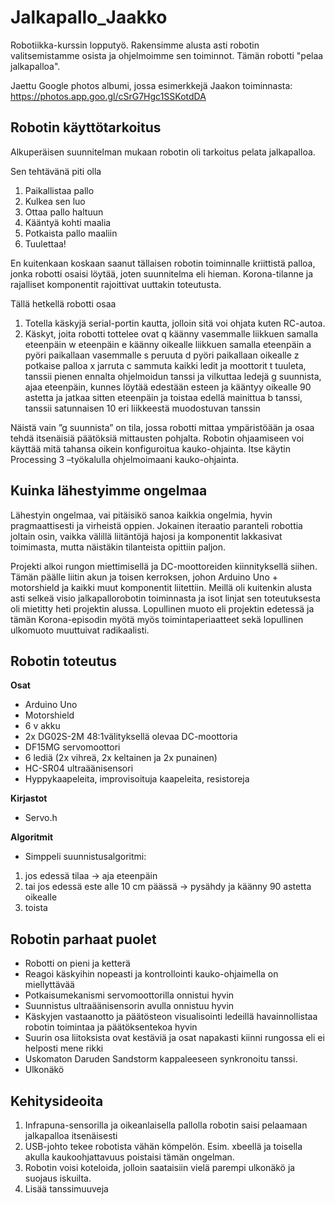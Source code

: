 # Jalkapallo_Jaakko
Robotiikka-kurssin lopputyö. Rakensimme alusta asti robotin valitsemistamme osista ja ohjelmoimme sen toiminnot. Tämän robotti "pelaa jalkapalloa".

Jaettu Google photos albumi, jossa esimerkkejä Jaakon toiminnasta:
https://photos.app.goo.gl/cSrG7Hgc1SSKotdDA

## Robotin käyttötarkoitus

Alkuperäisen suunnitelman mukaan robotin oli tarkoitus pelata jalkapalloa.

Sen tehtävänä piti olla
1. Paikallistaa pallo
2. Kulkea sen luo
3. Ottaa pallo haltuun
4. Kääntyä kohti maalia
5. Potkaista pallo maaliin
6. Tuulettaa!

En kuitenkaan koskaan saanut tällaisen robotin toiminnalle kriittistä palloa, jonka robotti osaisi
löytää, joten suunnitelma eli hieman. Korona-tilanne ja rajalliset komponentit
rajoittivat uuttakin toteutusta.

Tällä hetkellä robotti osaa
1. Totella käskyjä serial-portin kautta, jolloin sitä voi ohjata kuten RC-autoa.
2. Käskyt, joita robotti tottelee ovat
    q käänny vasemmalle liikkuen samalla eteenpäin
    w eteenpäin
    e käänny oikealle liikkuen samalla eteenpäin
    a pyöri paikallaan vasemmalle
    s peruuta
    d pyöri paikallaan oikealle
    z potkaise palloa
    x jarruta
    c sammuta kaikki ledit ja moottorit
    t tuuleta, tanssii pienen ennalta ohjelmoidun tanssi ja vilkuttaa ledejä
    g suunnista, ajaa eteenpäin, kunnes löytää edestään esteen ja kääntyy oikealle 90 astetta ja jatkaa sitten eteenpäin ja toistaa           edellä mainittua
    b tanssi, tanssii satunnaisen 10 eri liikkeestä muodostuvan tanssin
    
Näistä vain ”g suunnista” on tila, jossa robotti mittaa ympäristöään ja osaa tehdä itsenäisiä päätöksiä mittausten pohjalta.
Robotin ohjaamiseen voi käyttää mitä tahansa oikein konfiguroitua kauko-ohjainta. Itse käytin Processing 3 –työkalulla ohjelmoimaani kauko-ohjainta.

## Kuinka lähestyimme ongelmaa
Lähestyin ongelmaa, vai pitäisikö sanoa kaikkia ongelmia, hyvin pragmaattisesti ja virheistä oppien. Jokainen iteraatio paranteli robottia joltain osin, vaikka välillä liitäntöjä hajosi ja komponentit lakkasivat toimimasta, mutta näistäkin tilanteista opittiin paljon.

Projekti alkoi rungon miettimisellä ja DC-moottoreiden kiinnityksellä siihen. Tämän päälle liitin akun ja toisen kerroksen, johon Arduino Uno + motorshield ja kaikki muut komponentit liitettiin. Meillä oli kuitenkin alusta asti selkeä visio jalkapallorobotin toiminnasta ja isot linjat sen toteutuksesta oli mietitty heti projektin alussa. Lopullinen muoto eli projektin edetessä ja tämän
Korona-episodin myötä myös toimintaperiaatteet sekä lopullinen ulkomuoto muuttuivat radikaalisti.

## Robotin toteutus

**Osat**
- Arduino Uno
- Motorshield
- 6 v akku
- 2x DG02S-2M 48:1välityksellä olevaa DC-moottoria
- DF15MG servomoottori
- 6 lediä (2x vihreä, 2x keltainen ja 2x punainen)
- HC-SR04 ultraäänisensori
- Hyppykaapeleita, improvisoituja kaapeleita, resistoreja
    
**Kirjastot**
- Servo.h
    
**Algoritmit**
- Simppeli suunnistusalgoritmi:
1. jos edessä tilaa -> aja eteenpäin
2. tai jos edessä este alle 10 cm päässä -> pysähdy ja käänny 90 astetta oikealle
3. toista
        
## Robotin parhaat puolet
- Robotti on pieni ja ketterä
- Reagoi käskyihin nopeasti ja kontrollointi kauko-ohjaimella on miellyttävää
- Potkaisumekanismi servomoottorilla onnistui hyvin
- Suunnistus ultraäänisensorin avulla onnistuu hyvin
- Käskyjen vastaanotto ja päätösteon visualisointi ledeillä havainnollistaa robotin toimintaa ja päätöksentekoa hyvin
- Suurin osa liitoksista ovat kestäviä ja osat napakasti kiinni rungossa eli ei helposti mene rikki
- Uskomaton Daruden Sandstorm kappaleeseen synkronoitu tanssi.
- Ulkonäkö

## Kehitysideoita
1. Infrapuna-sensorilla ja oikeanlaisella pallolla robotin saisi pelaamaan jalkapalloa
itsenäisesti
2. USB-johto tekee robotista vähän kömpelön. Esim. xbeellä ja toisella akulla kaukoohjattavuus poistaisi tämän ongelman.
3. Robotin voisi koteloida, jolloin saataisiin vielä parempi ulkonäkö ja suojaus iskuilta.
4. Lisää tanssimuuveja
